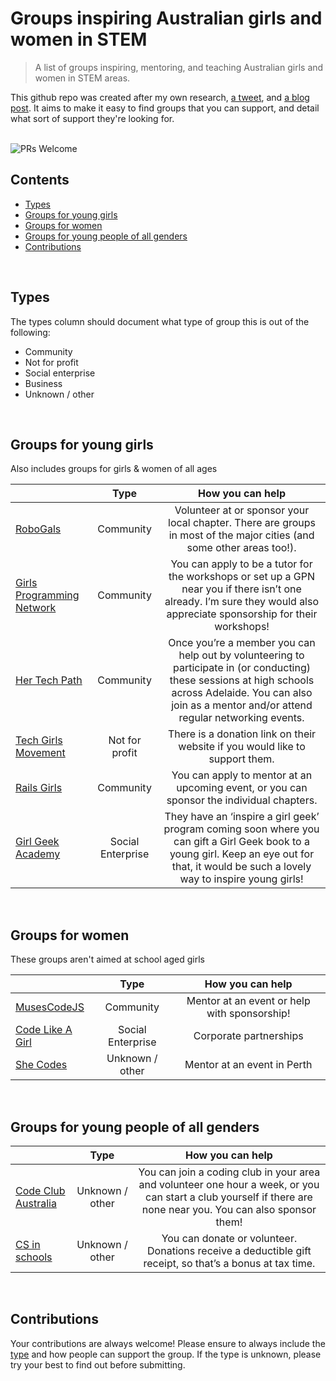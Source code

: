 # Groups inspiring Australian girls and women in STEM
> A list of groups inspiring, mentoring, and teaching Australian girls and women in STEM areas. 

This github repo was created after my own research, [a tweet](https://twitter.com/TarynEwens/status/1207167827230117888?s=20), and [a blog post](https://www.taryn.codes/blog/not-for-profit-groups-inspiring-australian-girls-in-stem). It aims to make it easy to find groups that you can support, and detail what sort of support they're looking for.

<br> 
<img alt="PRs Welcome" src="https://img.shields.io/badge/PRs-welcome-brightgreen.svg" />

## Contents
- [Types](#types)
- [Groups for young girls](#groups-for-young-girls)
- [Groups for women](#groups-for-women)
- [Groups for young people of all genders](#groups-for-young-people-of-all-genders)
- [Contributions](#contributions)

<br>

## Types
The types column should document what type of group this is out of the following:
- Community
- Not for profit
- Social enterprise
- Business
- Unknown / other

<br>

## Groups for young girls
Also includes groups for girls & women of all ages

|                                                                                   | Type | How you can help |
| --------------------------------------------------------------------------------- | :-----------: | :--------------------------------------------------------------------------------: |
| [RoboGals](https://my.robogals.org/chapters/)    | Community | Volunteer at or sponsor your local chapter. There are groups in most of the major cities (and some other areas too!).|
| [Girls Programming Network](http://girlsprogramming.network/) | Community | You can apply to be a tutor for the workshops or set up a GPN near you if there isn’t one already. I’m sure they would also appreciate sponsorship for their workshops! |
| [Her Tech Path](https://hertechpath.org/)     | Community | Once you’re a member you can help out by volunteering to participate in (or conducting) these sessions at high schools across Adelaide. You can also join as a mentor and/or attend regular networking events. |
| [Tech Girls Movement](https://www.techgirlsmovement.org/)   | Not for profit |  There is a donation link on their website if you would like to support them. |
| [Rails Girls](https://twitter.com/RailsGirls_AU)   | Community |  You can apply to mentor at an upcoming event, or you can sponsor the individual chapters. |
| [Girl Geek Academy](https://girlgeekacademy.com/)   | Social Enterprise |  They have an ‘inspire a girl geek’ program coming soon where you can gift a Girl Geek book to a young girl. Keep an eye out for that, it would be such a lovely way to inspire young girls!|

<br>

## Groups for women
These groups aren't aimed at school aged girls

|                                                                                   | Type | How you can help |
| --------------------------------------------------------------------------------- | :-----------: | :--------------------------------------------------------------------------------: |
| [MusesCodeJS](https://musescodejs.org/)    | Community | Mentor at an event or help with sponsorship! |
| [Code Like A Girl](https://www.codelikeagirl.com/)   | Social Enterprise |  Corporate partnerships |
| [She Codes](https://shecodes.com.au/)   | Unknown / other |  Mentor at an event in Perth |

<br>

## Groups for young people of all genders
|                                                                                   | Type | How you can help |
| --------------------------------------------------------------------------------- | :-----------: | :--------------------------------------------------------------------------------: |
| [Code Club Australia](https://codeclubau.org/)    | Unknown / other | You can join a coding club in your area and volunteer one hour a week, or you can start a club yourself if there are none near you. You can also sponsor them! |
| [CS in schools](https://csinschools.com/)    | Unknown / other | You can donate or volunteer. Donations receive a deductible gift receipt, so that’s a bonus at tax time. |

<br>

## Contributions
Your contributions are always welcome! Please ensure to always include the [type](#type) and how people can support the group. If the type is unknown, please try your best to find out before submitting.
